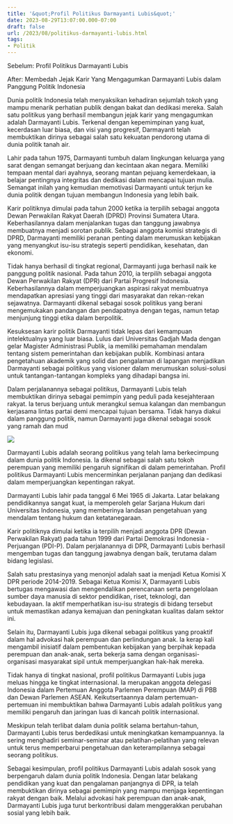 ```yaml
---
title: '&quot;Profil Politikus Darmayanti Lubis&quot;'
date: 2023-08-29T13:07:00.000-07:00
draft: false
url: /2023/08/politikus-darmayanti-lubis.html
tags: 
- Politik
---
```


  

Sebelum: Profil Politikus Darmayanti Lubis  
  
After: Membedah Jejak Karir Yang Mengagumkan Darmayanti Lubis dalam Panggung Politik Indonesia

  

Dunia politik Indonesia telah menyaksikan kehadiran sejumlah tokoh yang mampu menarik perhatian publik dengan bakat dan dedikasi mereka. Salah satu politikus yang berhasil membangun jejak karir yang mengagumkan adalah Darmayanti Lubis. Terkenal dengan kepemimpinan yang kuat, kecerdasan luar biasa, dan visi yang progresif, Darmayanti telah membuktikan dirinya sebagai salah satu kekuatan pendorong utama di dunia politik tanah air.

  

Lahir pada tahun 1975, Darmayanti tumbuh dalam lingkungan keluarga yang sarat dengan semangat berjuang dan kecintaan akan negara. Memiliki tempaan mental dari ayahnya, seorang mantan pejuang kemerdekaan, ia belajar pentingnya integritas dan dedikasi dalam mencapai tujuan mulia. Semangat inilah yang kemudian memotivasi Darmayanti untuk terjun ke dunia politik dengan tujuan membangun Indonesia yang lebih baik.

  

Karir politiknya dimulai pada tahun 2000 ketika ia terpilih sebagai anggota Dewan Perwakilan Rakyat Daerah (DPRD) Provinsi Sumatera Utara. Keberhasilannya dalam menjalankan tugas dan tanggung jawabnya membuatnya menjadi sorotan publik. Sebagai anggota komisi strategis di DPRD, Darmayanti memiliki peranan penting dalam merumuskan kebijakan yang menyangkut isu-isu strategis seperti pendidikan, kesehatan, dan ekonomi.

  

Tidak hanya berhasil di tingkat regional, Darmayanti juga berhasil naik ke panggung politik nasional. Pada tahun 2010, ia terpilih sebagai anggota Dewan Perwakilan Rakyat (DPR) dari Partai Progresif Indonesia. Keberhasilannya dalam memperjuangkan aspirasi rakyat membuatnya mendapatkan apresiasi yang tinggi dari masyarakat dan rekan-rekan sejawatnya. Darmayanti dikenal sebagai sosok politikus yang berani mengemukakan pandangan dan pendapatnya dengan tegas, namun tetap menjunjung tinggi etika dalam berpolitik.

  

Kesuksesan karir politik Darmayanti tidak lepas dari kemampuan intelektualnya yang luar biasa. Lulus dari Universitas Gadjah Mada dengan gelar Magister Administrasi Publik, ia memiliki pemahaman mendalam tentang sistem pemerintahan dan kebijakan publik. Kombinasi antara pengetahuan akademik yang solid dan pengalaman di lapangan menjadikan Darmayanti sebagai politikus yang visioner dalam merumuskan solusi-solusi untuk tantangan-tantangan kompleks yang dihadapi bangsa ini.

  

Dalam perjalanannya sebagai politikus, Darmayanti Lubis telah membuktikan dirinya sebagai pemimpin yang peduli pada kesejahteraan rakyat. Ia terus berjuang untuk merangkul semua kalangan dan membangun kerjasama lintas partai demi mencapai tujuan bersama. Tidak hanya diakui dalam panggung politik, namun Darmayanti juga dikenal sebagai sosok yang ramah dan mud

  

![](https://liputan.co.id/wp-content/uploads/2018/02/Darmayanti-Lubis-640x360.jpg)

  

Darmayanti Lubis adalah seorang politikus yang telah lama berkecimpung dalam dunia politik Indonesia. Ia dikenal sebagai salah satu tokoh perempuan yang memiliki pengaruh signifikan di dalam pemerintahan. Profil politikus Darmayanti Lubis mencerminkan perjalanan panjang dan dedikasi dalam memperjuangkan kepentingan rakyat.

  

Darmayanti Lubis lahir pada tanggal 6 Mei 1965 di Jakarta. Latar belakang pendidikannya sangat kuat, ia memperoleh gelar Sarjana Hukum dari Universitas Indonesia, yang memberinya landasan pengetahuan yang mendalam tentang hukum dan ketatanegaraan.

  

Karir politiknya dimulai ketika ia terpilih menjadi anggota DPR (Dewan Perwakilan Rakyat) pada tahun 1999 dari Partai Demokrasi Indonesia - Perjuangan (PDI-P). Dalam perjalanannya di DPR, Darmayanti Lubis berhasil mengemban tugas dan tanggung jawabnya dengan baik, terutama dalam bidang legislasi.

  

Salah satu prestasinya yang menonjol adalah saat ia menjadi Ketua Komisi X DPR periode 2014-2019. Sebagai Ketua Komisi X, Darmayanti Lubis bertugas mengawasi dan mengendalikan perencanaan serta pengelolaan sumber daya manusia di sektor pendidikan, riset, teknologi, dan kebudayaan. Ia aktif memperhatikan isu-isu strategis di bidang tersebut untuk memastikan adanya kemajuan dan peningkatan kualitas dalam sektor ini.

  

Selain itu, Darmayanti Lubis juga dikenal sebagai politikus yang proaktif dalam hal advokasi hak perempuan dan perlindungan anak. Ia kerap kali mengambil inisiatif dalam pembentukan kebijakan yang berpihak kepada perempuan dan anak-anak, serta bekerja sama dengan organisasi-organisasi masyarakat sipil untuk memperjuangkan hak-hak mereka.

  

Tidak hanya di tingkat nasional, profil politikus Darmayanti Lubis juga meluas hingga ke tingkat internasional. Ia merupakan anggota delegasi Indonesia dalam Pertemuan Anggota Parlemen Perempuan (MAP) di PBB dan Dewan Parlemen ASEAN. Keikutsertaannya dalam pertemuan-pertemuan ini membuktikan bahwa Darmayanti Lubis adalah politikus yang memiliki pengaruh dan jaringan luas di kancah politik internasional.

  

Meskipun telah terlibat dalam dunia politik selama bertahun-tahun, Darmayanti Lubis terus berdedikasi untuk meningkatkan kemampuannya. Ia sering menghadiri seminar-seminar atau pelatihan-pelatihan yang relevan untuk terus memperbarui pengetahuan dan keterampilannya sebagai seorang politikus.

  

Sebagai kesimpulan, profil politikus Darmayanti Lubis adalah sosok yang berpengaruh dalam dunia politik Indonesia. Dengan latar belakang pendidikan yang kuat dan pengalaman panjangnya di DPR, ia telah membuktikan dirinya sebagai pemimpin yang mampu menjaga kepentingan rakyat dengan baik. Melalui advokasi hak perempuan dan anak-anak, Darmayanti Lubis juga turut berkontribusi dalam menggerakkan perubahan sosial yang lebih baik.